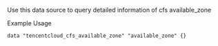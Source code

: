 Use this data source to query detailed information of cfs available_zone

Example Usage

```hcl
data "tencentcloud_cfs_available_zone" "available_zone" {}
```
